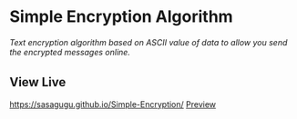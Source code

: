 # Simple Encryption Algorithm
###### Text encryption algorithm based on ASCII value of data to allow you send the encrypted messages online.


## View Live 
https://sasagugu.github.io/Simple-Encryption/
[Preview](https://sasagugu.github.io/Simple-Encryption/)